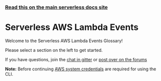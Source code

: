 <!--
title: Serverless - AWS Lambda - Events
menuText: AWS Events
layout: Doc
-->

<!-- DOCS-SITE-LINK:START automatically generated  -->
### [Read this on the main serverless docs site](https://www.serverless.com/framework/docs/providers/aws/events/)
<!-- DOCS-SITE-LINK:END -->

# Serverless AWS Lambda Events

Welcome to the Serverless AWS Lambda Events Glossary!

Please select a section on the left to get started.

If you have questions, join the [chat in gitter](https://gitter.im/serverless/serverless) or [post over on the forums](https://forum.serverless.com/)

**Note:** Before continuing [AWS system credentials](../guide/credentials.md) are required for using the CLI.
